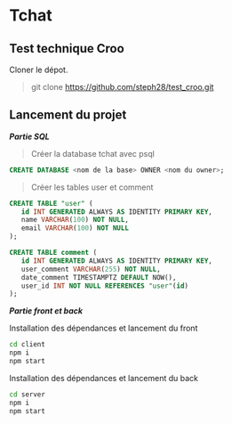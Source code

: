 # Tchat
## Test technique Croo

Cloner le dépot.

> git clone https://github.com/steph28/test_croo.git

## Lancement du projet

__*Partie SQL*__

> Créer la database tchat avec psql
```sql
CREATE DATABASE <nom de la base> OWNER <nom du owner>;
```

> Créer les tables user et comment
```sql
CREATE TABLE "user" (
   id INT GENERATED ALWAYS AS IDENTITY PRIMARY KEY,
   name VARCHAR(100) NOT NULL,
   email VARCHAR(100) NOT NULL
);

CREATE TABLE comment (
   id INT GENERATED ALWAYS AS IDENTITY PRIMARY KEY,
   user_comment VARCHAR(255) NOT NULL,
   date_comment TIMESTAMPTZ DEFAULT NOW(),
   user_id INT NOT NULL REFERENCES "user"(id)
);
```

__*Partie front et back*__

Installation des dépendances et lancement du front

```sh
cd client
npm i
npm start
```

Installation des dépendances et lancement du back

```sh
cd server
npm i
npm start
```
